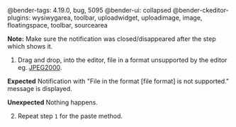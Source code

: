 @bender-tags: 4.19.0, bug, 5095
@bender-ui: collapsed
@bender-ckeditor-plugins: wysiwygarea, toolbar, uploadwidget, uploadimage, image, floatingspace, toolbar, sourcearea

**Note:** Make sure the notification was closed/disappeared after the step which shows it.

1. Drag and drop, into the editor, file in a format unsupported by the editor eg. [JPEG2000](../_assets/logo.jp2).

**Expected** Notification with "File in the format [file format] is not supported." message is displayed.

**Unexpected** Nothing happens.

2. Repeat step `1` for the paste method.
